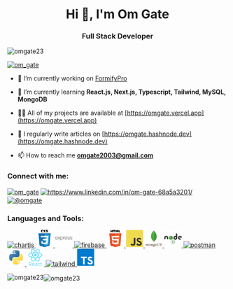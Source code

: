 <h1 align="center">Hi 👋, I'm Om Gate</h1>
<h3 align="center">Full Stack Developer</h3>

<p align="left"> <img src="https://komarev.com/ghpvc/?username=omgate23&label=Profile%20views&color=0e75b6&style=flat" alt="omgate23" /> </p>

<p align="left"> <a href="https://twitter.com/om_gate" target="blank"><img src="https://img.shields.io/twitter/follow/om_gate?logo=twitter&style=for-the-badge" alt="om_gate" /></a> </p>

- 🔭 I’m currently working on [FormifyPro](https://formifypro.vercel.app/)

- 🌱 I’m currently learning **React.js, Next.js, Typescript, Tailwind, MySQL, MongoDB**

- 👨‍💻 All of my projects are available at [https://omgate.vercel.app](https://omgate.vercel.app)

- 📝 I regularly write articles on [https://omgate.hashnode.dev](https://omgate.hashnode.dev)

- 📫 How to reach me **omgate2003@gmail.com**

<h3 align="left">Connect with me:</h3>
<p align="left">
<a href="https://twitter.com/om_gate" target="blank"><img align="center" src="https://raw.githubusercontent.com/rahuldkjain/github-profile-readme-generator/master/src/images/icons/Social/twitter.svg" alt="om_gate" height="30" width="40" /></a>
<a href="https://linkedin.com/in/https://www.linkedin.com/in/om-gate-68a5a3201/" target="blank"><img align="center" src="https://raw.githubusercontent.com/rahuldkjain/github-profile-readme-generator/master/src/images/icons/Social/linked-in-alt.svg" alt="https://www.linkedin.com/in/om-gate-68a5a3201/" height="30" width="40" /></a>
<a href="https://hashnode.com/@omgate" target="blank"><img align="center" src="https://raw.githubusercontent.com/rahuldkjain/github-profile-readme-generator/master/src/images/icons/Social/hashnode.svg" alt="@omgate" height="30" width="40" /></a>
</p>

<h3 align="left">Languages and Tools:</h3>
<p align="left"> <a href="https://www.chartjs.org" target="_blank" rel="noreferrer"> <img src="https://www.chartjs.org/media/logo-title.svg" alt="chartjs" width="40" height="40"/> </a> <a href="https://www.w3schools.com/css/" target="_blank" rel="noreferrer"> <img src="https://raw.githubusercontent.com/devicons/devicon/master/icons/css3/css3-original-wordmark.svg" alt="css3" width="40" height="40"/> </a> <a href="https://expressjs.com" target="_blank" rel="noreferrer"> <img src="https://raw.githubusercontent.com/devicons/devicon/master/icons/express/express-original-wordmark.svg" alt="express" width="40" height="40"/> </a> <a href="https://firebase.google.com/" target="_blank" rel="noreferrer"> <img src="https://www.vectorlogo.zone/logos/firebase/firebase-icon.svg" alt="firebase" width="40" height="40"/> </a> <a href="https://www.w3.org/html/" target="_blank" rel="noreferrer"> <img src="https://raw.githubusercontent.com/devicons/devicon/master/icons/html5/html5-original-wordmark.svg" alt="html5" width="40" height="40"/> </a> <a href="https://developer.mozilla.org/en-US/docs/Web/JavaScript" target="_blank" rel="noreferrer"> <img src="https://raw.githubusercontent.com/devicons/devicon/master/icons/javascript/javascript-original.svg" alt="javascript" width="40" height="40"/> </a> <a href="https://www.mongodb.com/" target="_blank" rel="noreferrer"> <img src="https://raw.githubusercontent.com/devicons/devicon/master/icons/mongodb/mongodb-original-wordmark.svg" alt="mongodb" width="40" height="40"/> </a> <a href="https://nodejs.org" target="_blank" rel="noreferrer"> <img src="https://raw.githubusercontent.com/devicons/devicon/master/icons/nodejs/nodejs-original-wordmark.svg" alt="nodejs" width="40" height="40"/> </a> <a href="https://postman.com" target="_blank" rel="noreferrer"> <img src="https://www.vectorlogo.zone/logos/getpostman/getpostman-icon.svg" alt="postman" width="40" height="40"/> </a> <a href="https://www.python.org" target="_blank" rel="noreferrer"> <img src="https://raw.githubusercontent.com/devicons/devicon/master/icons/python/python-original.svg" alt="python" width="40" height="40"/> </a> <a href="https://reactjs.org/" target="_blank" rel="noreferrer"> <img src="https://raw.githubusercontent.com/devicons/devicon/master/icons/react/react-original-wordmark.svg" alt="react" width="40" height="40"/> </a> <a href="https://tailwindcss.com/" target="_blank" rel="noreferrer"> <img src="https://www.vectorlogo.zone/logos/tailwindcss/tailwindcss-icon.svg" alt="tailwind" width="40" height="40"/> </a> <a href="https://www.typescriptlang.org/" target="_blank" rel="noreferrer"> <img src="https://raw.githubusercontent.com/devicons/devicon/master/icons/typescript/typescript-original.svg" alt="typescript" width="40" height="40"/> </a> </p>

<p><img align="left" src="https://github-readme-stats.vercel.app/api/top-langs?username=omgate23&show_icons=true&locale=en&layout=compact" alt="omgate23" /></p>


<p><img align="center" src="https://github-readme-streak-stats.herokuapp.com/?user=omgate23&" alt="omgate23" /></p>
